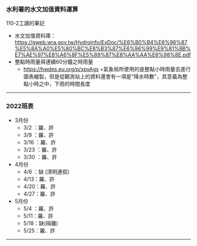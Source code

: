 ### 水利署的水文加值資料運算
110-2工讀的筆記


+ 水文加值資料庫： https://gweb.wra.gov.tw/Hydroinfo/ExDoc/%E6%B0%B4%E6%96%87%E5%8A%A0%E5%80%BC%E8%B3%87%E6%96%99%E9%81%8B%E7%AE%97%E8%A6%8F%E5%89%87%E8%AA%AA%E6%98%8E.pdf
+ 整點時雨量與連續60分鐘之時雨量
   + https://hwdes.eu.org/p/xpvAgs
+氣象局所使用的是整點小時雨量去進行圖表繪製，但是從觀測站上的資料還會有一項是"降水時數"，其意義為整點小時之中，下雨的時間長度

----

### 2022班表

+ 3月份
  + 3/2 ：羅、許
  + 3/9 ：羅、許
  + 3/16 ：羅、許
  + 3/23 ：羅、許
  + 3/30 ：羅、許
+ 4月份
  + 4/6 ：缺 (清明連假)
  + 4/13：羅、許
  + 4/20：羅、許
  + 4/27：羅、許
+ 5月份
  + 5/4 ：羅、許
  + 5/11：羅、許
  + 5/18：缺(隔離)
  + 5/25：羅、許

----
